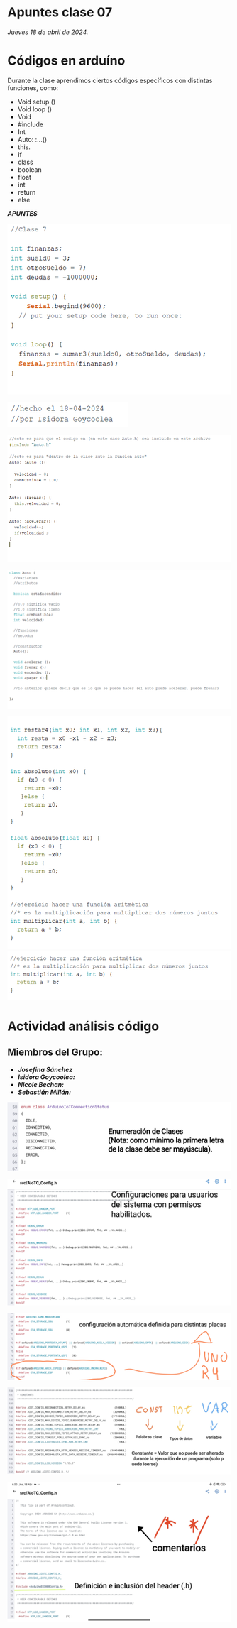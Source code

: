 # Apuntes clase 07
*Jueves 18 de abril de 2024.*

# Códigos en arduíno 
Durante la clase aprendimos ciertos códigos específicos con distintas funciones, como:
- Void setup ()
- Void loop ()
- Void
- #include
- Int
- Auto: :...()
- this.
- if
- class
- boolean
- float
- int
- return
- else

***APUNTES***
  
![Alt text](aritmeticaAuto.png)


![Alt text](acercaDe.png)


![Alt text](auto.cpp.png)


![Alt text](clasAuto.png)


![Alt text](sumaResta)
![Alt text](sumaResta2.png)


# Actividad análisis código
## Miembros del Grupo:
- ***Josefina Sánchez***
- ***Isidora Goycoolea:***
- ***Nicole Bechan:***
- ***Sebastián Millán:***

![Alt text](1.jpg)


![Alt text](2.jpg)


![Alt text](3.jpg)


![Alt text](4.jpg)


![Alt text](5.jpg)
